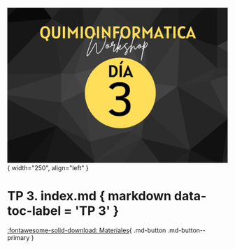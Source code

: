 ![Image](img/banner.jpg){ width="250", align="left" }

# **TP 3**. index.md { markdown data-toc-label = 'TP 3' }

[:fontawesome-solid-download: Materiales](https://drive.google.com/file/d/1R1yO54ULyp5UQIo_GeQxiC1YdDIb1MQE/view?usp=sharing){ .md-button .md-button--primary }

